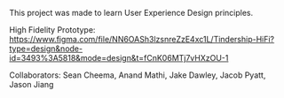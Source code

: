 This project was made to learn User Experience Design principles.

High Fidelity Prototype: https://www.figma.com/file/NN6OASh3lzsnreZzE4xc1L/Tindership-HiFi?type=design&node-id=3493%3A5818&mode=design&t=fCnK06MTj7vHXzOU-1

Collaborators: Sean Cheema, Anand Mathi, Jake Dawley, Jacob Pyatt, Jason Jiang
